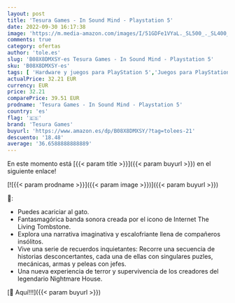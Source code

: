 ```yaml
---
layout: post
title: 'Tesura Games - In Sound Mind - Playstation 5'
date: 2022-09-30 16:17:38
image: 'https://m.media-amazon.com/images/I/51GDFe1VYaL._SL500_._SL400_.jpg'
comments: true
category: ofertas
author: 'tole.es'
slug: 'B08X8DMXSY-es Tesura Games - In Sound Mind - Playstation 5'
sku: 'B08X8DMXSY-es'
tags: [ 'Hardware y juegos para PlayStation 5','Juegos para PlayStation 5','Videojuegos','playstation','tesura games','🇪🇸', ]
actualPrice: 32.21 EUR
currency: EUR
price: 32.21
comparePrice: 39.51 EUR
prodname: 'Tesura Games - In Sound Mind - Playstation 5'
country: 'es'
flag: '🇪🇸'
brand: 'Tesura Games'
buyurl: 'https://www.amazon.es/dp/B08X8DMXSY/?tag=tolees-21'
descuento: '18.48'
average: '36.6588888888889'
---
```


En este momento está [{{< param title >}}]({{< param buyurl >}}) en el siguiente enlace!

[![{{< param prodname >}}]({{< param image >}})]({{< param buyurl >}})

🔎:

- Puedes acariciar al gato.
- Fantasmagórica banda sonora creada por el icono de Internet The Living Tombstone.
- Explora una narrativa imaginativa y escalofriante llena de compañeros insólitos.
- Vive una serie de recuerdos inquietantes: Recorre una secuencia de historias desconcertantes, cada una de ellas con singulares puzles, mecánicas, armas y peleas con jefes.
- Una nueva experiencia de terror y supervivencia de los creadores del legendario Nightmare House.

[🛒 Aquí!!!]({{< param buyurl >}})
